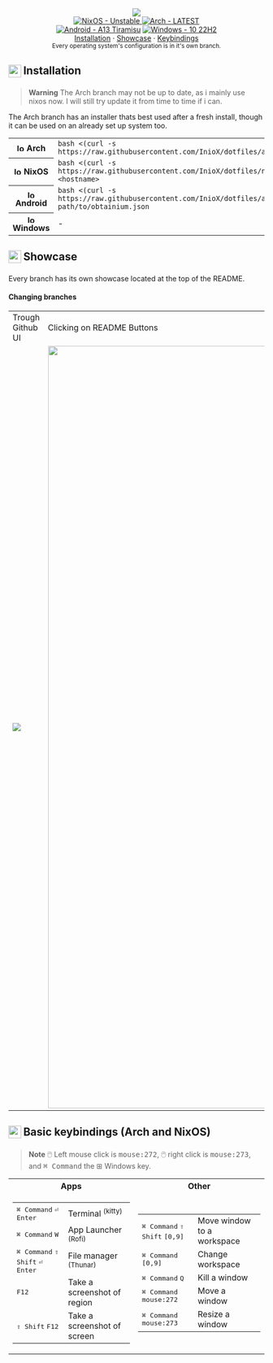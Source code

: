 <div align="center">
  <img src="https://socialify.git.ci/iniox/dotfiles/image?description=1&language=1&name=1&owner=1&theme=Dark">
</div>

<div align="center">
  <a href="https://github.com/InioX/dotfiles/tree/nixos"><img src="https://img.shields.io/badge/NixOS-Unstable-ffffff?style=for-the-badge&logo=NixOS&logoColor=white" alt="NixOS - Unstable">
  <a href="https://github.com/InioX/dotfiles/tree/arch/"><img src="https://img.shields.io/badge/Arch-LATEST-ffffff?style=for-the-badge&logo=Arch+Linux&logoColor=white" alt="Arch - LATEST"></a><br>
<a href="https://github.com/InioX/dotfiles/tree/android"><img src="https://img.shields.io/badge/Android-13%20Tiramisu-ffffff?style=for-the-badge&logo=Android&logoColor=white" alt="Android - A13 Tiramisu"></a>
<a href="https://github.com/InioX/dotfiles/tree/windows"><img src="https://img.shields.io/badge/Windows-10%2022H2-ffffff?style=for-the-badge&logo=Windows&logoColor=white" alt="Windows - 10 22H2"></a><br>
  <div>
    <a href="#package-installation">Installation</a>
    ·
  <a href="#-showcase">Showcase</a>
    ·
  <a href="#keyboard-basic-keybindings">Keybindings</a>
  </div>
  <div align="center">
    <sub>Every operating system's configuration is in it's own branch.</sub>
  </div>
</div>

<h2>
     <sub>
          <img  src="https://github.com/InioX/dotfiles/assets/81521595/3b3dcf24-ceee-4577-b949-a268cc1eb896"
           height="25"
           width="25">
     </sub>
     Installation
</h2>

> **Warning**
> The Arch branch may not be up to date, as i mainly use nixos now. I will still try update it from time to time if i can.

The Arch branch has an installer thats best used after a fresh install, though it can be used on an already set up system too.

<table>
  <tr>
    <th><img src="http://wiki.installgentoo.com/images/f/f9/Arch-linux-logo.png" alt="logo" width=15> Arch</th>
    <td><code>bash <(curl -s https://raw.githubusercontent.com/InioX/dotfiles/arch/install.sh)</code></td>
  </tr>
  <tr>
    <th><img src="https://camo.githubusercontent.com/33a99d1ffcc8b23014fd5f6dd6bfad0f8923d44d61bdd2aad05f010ed8d14cb4/68747470733a2f2f6e69786f732e6f72672f6c6f676f2f6e69786f732d6c6f676f2d6f6e6c792d68697265732e706e67" alt="logo" width=15> NixOS</th>
    <td><code>bash <(curl -s https://raw.githubusercontent.com/InioX/dotfiles/nixos/install.sh) &lthostname&gt</code></td>
  </tr>
 <tr>
    <th><img src="https://cdn.jsdelivr.net/gh/devicons/devicon/icons/android/android-plain.svg" alt="logo" width=15> Android</th>
    <td><code>bash <(curl -s https://raw.githubusercontent.com/InioX/dotfiles/android/setup.sh) path/to/obtainium.json </code></td>
  </tr>
  </tr>
 <tr>
    <th><img src="https://cdn.jsdelivr.net/gh/devicons/devicon/icons/windows8/windows8-original.svg" alt="logo" width=15> Windows</th>
    <td>-</td>
  </tr>
</table>
      
<h2>
     <sub>
          <img  src="https://github.com/InioX/dotfiles/assets/81521595/718ef5e6-39d8-40fd-82c6-e7ac9f5327ff"
           height="25"
           width="25">
     </sub>
     Showcase
</h2>

Every branch has its own showcase located at the top of the README.

#### Changing branches

<table>
  <tr>
    <td></sup>Trough Github UI</td>
    <td></sup>Clicking on README Buttons</td>
  </tr>
  <tr>
    <td><img src="https://github.com/InioX/dotfiles/assets/81521595/2231c14b-d583-4ad6-a3ee-2fa80489cb44"></td>
    <td><img src="https://github.com/InioX/dotfiles/assets/81521595/a77a85eb-1a32-4850-9b96-bde65a7122c6" width=1500></td>
  </tr>
 </table>

<h2>
     <sub>
          <img  src="https://github.com/InioX/dotfiles/assets/81521595/79bffd6e-f4d8-4cbc-84e4-3d8b90124188"
           height="25"
           width="25">
     </sub>
     Basic keybindings (Arch and NixOS)
</h2>

> **Note**
> 🖱️ Left mouse click is <kbd>mouse:272</kbd>, 🖱️ right click is <kbd>mouse:273</kbd>, and <kbd>⌘ Command</kbd> the ⊞ Windows key.

 <table>
  <tr>
    <th>Apps</th>
    <th>Other</th>
  </tr>
  <tr>
    <td>
      <table>
        <tr>
          <td><kbd>⌘ Command</kbd> <kbd>⏎ Enter</kbd></td>
          <td>Terminal <sup>(kitty)</sup></td>
        </tr>
        <tr>
          <td><kbd>⌘ Command</kbd> <kbd>W</kbd> </td>
          <td>App Launcher <sup>(Rofi)</sup></td>
        </tr>
        <tr>
          <td><kbd>⌘ Command</kbd> <kbd>⇧ Shift</kbd> <kbd>⏎ Enter</kbd></td>
          <td>File manager <sup>(Thunar)</sup></td>
        </tr>
        <tr>
          <td><kbd>F12</kbd></td>
          <td>Take a screenshot of region</td>
        </tr>
         <tr>
          <td><kbd>⇧ Shift</kbd> <kbd>F12</kbd></td>
          <td>Take a screenshot of screen</td>
        </tr>
      </table>
    </td>
    <td>
      <table>
        <tr>
          <td><kbd>⌘ Command</kbd> <kbd>⇧ Shift</kbd> <kbd>[0,9]</kbd></td>
          <td>Move window to a workspace</td>
        </tr>
        <tr>
          <td><kbd>⌘ Command</kbd> <kbd>[0,9]</kbd></td>
          <td>Change workspace</td>
        </tr>
        <tr>
          <td><kbd>⌘ Command</kbd> <kbd>Q</kbd></td>
          <td>Kill a window</td>
        </tr>
        <tr>
          <td><kbd>⌘ Command</kbd> <kbd>mouse:272</kbd</td>
          <td>Move a window</td>
        </tr>
        <tr>
          <td><kbd>⌘ Command</kbd> <kbd>mouse:273</kbd></td>
          <td>Resize a window</td>
        </tr>
      </table>
    </td>
</table> 
